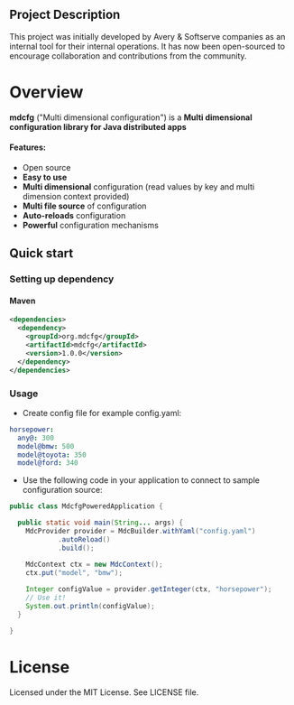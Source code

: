 ## Project Description
This project was initially developed by Avery & Softserve companies as an internal tool for their internal operations. It has now been open-sourced to encourage collaboration and contributions from the community.

# Overview
**mdcfg** ("Multi dimensional configuration") is a **Multi dimensional configuration library for Java distributed apps** 

#### Features:
* Open source
* **Easy to use**
* **Multi dimensional** configuration (read values by key and multi dimension context provided)
* **Multi file source** of configuration
* **Auto-reloads** configuration
* **Powerful** configuration mechanisms

## Quick start
### Setting up dependency
#### Maven
```xml
<dependencies>
  <dependency>
    <groupId>org.mdcfg</groupId>
    <artifactId>mdcfg</artifactId>
    <version>1.0.0</version>
  </dependency>
</dependencies>
```

### Usage
* Create config file for example config.yaml:
```yaml
horsepower:
  any@: 300
  model@bmw: 500
  model@toyota: 350
  model@ford: 340
```

* Use the following code in your application to connect to sample configuration source:
```java
public class MdcfgPoweredApplication {

  public static void main(String... args) {
    MdcProvider provider = MdcBuilder.withYaml("config.yaml")
            .autoReload()
            .build();

    MdcContext ctx = new MdcContext();
    ctx.put("model", "bmw");
    
    Integer configValue = provider.getInteger(ctx, "horsepower");
    // Use it!
    System.out.println(configValue);
  }

}
```

# License
Licensed under the MIT License. See LICENSE file.